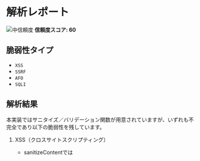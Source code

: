 # 解析レポート

![中信頼度](https://img.shields.io/badge/信頼度-中-yellow) **信頼度スコア: 60**

## 脆弱性タイプ

- `XSS`
- `SSRF`
- `AFO`
- `SQLI`

## 解析結果

本実装ではサニタイズ／バリデーション関数が用意されていますが、いずれも不完全であり以下の脆弱性を残しています。

1. XSS（クロスサイトスクリプティング）
   - sanitizeContentでは<script>タグとon属性のみを置換／除去しているが、javascript:スキーマを含むhref属性やiframe、SVGタグなどは無視されるため、依然として悪意あるスクリプト実行が可能。

2. SSRF（サーバーサイドリクエストフォージェリ）
   - validateExternalURLではホスト名や特定のプライベートIPパターンを正規表現でチェックしているが、16進数、10進数などのIPエンコーディングやリダイレクトサービスを排除せず、SSRFリクエストが可能。

3. AFO（任意ファイルアップロード）
   - validateUploadではファイル名の末尾拡張子だけをチェックし、多重拡張子（shell.php.jpg）やContent-Type偽装、拡張子付与後のコード混入を正しく検出できないため、サーバー側での任意コード実行リスク。

4. SQLI（SQLインジェクション）
   - validateSQLではSQLキーワードを単純に"***"へ置換しコメント文字を除去しているが、プレースホルダやパラメータ化を行わず、エスケープ漏れやキーワードの回避手法（バイパスコメント、別スキーマ）に弱い。

各サニタイズ／バリデーション関数は安全性を担保するものではなく、実際には適切なエスケープ・パラメータ化・ホワイトリスト検証を組み合わせる必要があります。

## PoC（概念実証コード）

```text
1) XSS: <a href="javascript:alert(1)">click</a>
2) SSRF: http://0x7f000001 (127.0.0.1の16進表記)
3) AFO: ファイル名「shell.php.jpg」にPHPコードを埋め込みアップロード
4) SQLI: バイパスコメントを用いた「uni/**/on select * from users」
```

## 関連コードコンテキスト

### 関数名: sanitizeContent
- 理由: <script>タグのみ除去し、javascript:スキーマやiframe、SVGなどは無視しているためXSSバイパス可能
- パス: repo/utils/sanitizers.js
```rust
cleaned = cleaned.replace(/<script[^>]*>/gi, '');
```

### 関数名: validateExternalURL
- 理由: IPアドレスの16進／10進エンコーディングやリダイレクト先が検出対象外であり、SSRFが可能
- パス: repo/utils/sanitizers.js
```rust
const restrictedPatterns = [ /localhost/i, /127\.0\.0\.1/, /192\.168\./, /10\./, /172\.(1[6-9]|2[0-9]|3[0-1])\./ ];
```

### 関数名: validateUpload
- 理由: 末尾拡張子だけチェックしており、多重拡張子やContent-Type偽装を回避できずAFOを許容
- パス: repo/utils/sanitizers.js
```rust
const ext = filename.toLowerCase().split('.').pop();
```

### 関数名: validateSQL
- 理由: キーワード単純置換のみでパラメータ化せず、SQLインジェクションを根本的に防げない
- パス: repo/utils/sanitizers.js
```rust
filtered = filtered.replace(new RegExp(`\\b${keyword}\\b`, 'gi'), '***');
```

## 解析ノート

各関数の不完全な検証を列挙し、具体的な脆弱性と回避手法（バイパス）を確認


